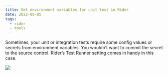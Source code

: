 ```yaml
---
title: Set environment variables for unit test in Rider
date: 2022-08-05
tags:
  - rider
  - tools
---
```


Sometimes, your unit or integration tests require some config values or secrets from environment variables. You wouldn’t want to commit the secret to the source control. Rider’s Test Runner setting comes in handy in this case. 

![](https://s3.us-west-2.amazonaws.com/secure.notion-static.com/687ba543-3467-4d3d-be40-8a1349a41e45/Untitled.png?X-Amz-Algorithm=AWS4-HMAC-SHA256&X-Amz-Content-Sha256=UNSIGNED-PAYLOAD&X-Amz-Credential=AKIAT73L2G45EIPT3X45%2F20220904%2Fus-west-2%2Fs3%2Faws4_request&X-Amz-Date=20220904T013406Z&X-Amz-Expires=3600&X-Amz-Signature=2f2fe2805f88fc9bcbc88c6d54aee9632ace01eaf38057e957bfaef01b9093eb&X-Amz-SignedHeaders=host&x-id=GetObject)

